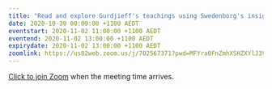 ```yaml
---
title: "Read and explore Gurdjieff's teachings using Swedenborg's insights"
date: 2020-10-30 00:00:00 +1100 AEDT
eventstart: 2020-11-02 11:00:00 +1100 AEDT
eventend: 2020-11-02 13:00:00 +1100 AEDT
expirydate: 2020-11-02 13:00:00 +1100 AEDT
zoomlink: https://us02web.zoom.us/j/702567371?pwd=MFYra0FnZmhXSHZXYlJ3VE5GMGkwZz09
---
```


[Click to join Zoom](https://us02web.zoom.us/j/702567371?pwd=MFYra0FnZmhXSHZXYlJ3VE5GMGkwZz09) when the meeting time arrives.